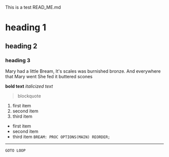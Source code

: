 This is a test READ_ME.md

# heading 1
## heading 2
### heading 3

Mary had a little Bream,
It's scales was burnished bronze.
And everywhere that Mary went
She fed it buttered scones

**bold text**
*italicized text*
> blockquote
1. first item
2. second item
3. third item
- first item
- second item
- third item
`BREAM: PROC OPTIONS(MAIN) REORDER;`

---

`GOTO LOOP`